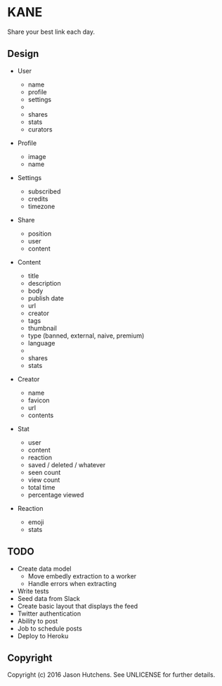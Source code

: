 KANE
====

Share your best link each day.

Design
------

* User
  + name
  + profile
  + settings
  +
  + shares
  + stats
  + curators

* Profile
  + image
  + name

* Settings
  + subscribed
  + credits
  + timezone

* Share
  + position
  + user
  + content

* Content
  + title
  + description
  + body
  + publish date
  + url
  + creator
  + tags
  + thumbnail
  + type (banned, external, naive, premium)
  + language
  +
  + shares
  + stats

* Creator
  + name
  + favicon
  + url
  + contents

* Stat
  + user
  + content
  + reaction
  + saved / deleted / whatever
  + seen count
  + view count
  + total time
  + percentage viewed

* Reaction
  + emoji
  + stats

TODO
----

* Create data model
  + Move embedly extraction to a worker
  + Handle errors when extracting
* Write tests
* Seed data from Slack
* Create basic layout that displays the feed
* Twitter authentication
* Ability to post
* Job to schedule posts
* Deploy to Heroku

Copyright
---------

Copyright (c) 2016 Jason Hutchens. See UNLICENSE for further details.
